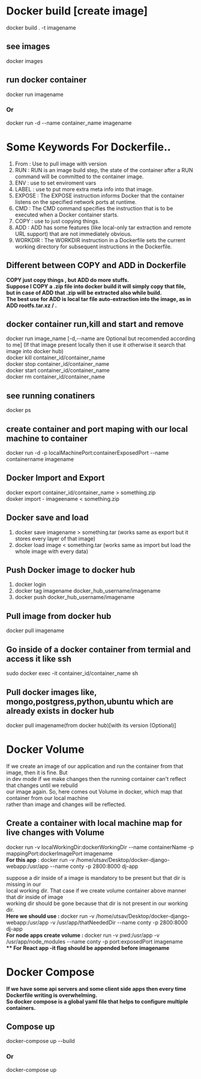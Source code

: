 # Docker build [create image]
docker build . -t imagename

## see images
docker images

## run docker container
docker run imagename
### Or
docker run -d --name container_name imagename

# Some Keywords For Dockerfile..
1. From : Use to pull image with version </br>
2. RUN : RUN is an image build step, the state of the container after a RUN command will be committed to the container image.</br>
3. ENV : use to set enviroment vars</br>
4. LABEL : use to put more extra meta info into that image.<br/>
5. EXPOSE : The EXPOSE instruction informs Docker that the container listens on the specified network ports at runtime. </br>
6. CMD : The CMD command​ specifies the instruction that is to be executed when a Docker container starts. </br>
7. COPY : use to just copying things.</br>
8. ADD :  ADD has some features (like local-only tar extraction and remote URL support) that are not immediately obvious. </br>
9. WORKDIR : The WORKDIR instruction in a Dockerfile sets the current working directory for subsequent instructions in the Dockerfile.</br>


## Different between COPY and ADD in Dockerfile
<b>
COPY just copy things , but ADD do more stuffs.</br>
Suppose I COPY a .zip file into docker build it will simply copy that file, </br>
but in case of ADD that .zip will be extracted also while build.</br>
The best use for ADD is local tar file auto-extraction into the image, as in ADD rootfs.tar.xz / .
</b>

## docker container  run,kill and start and remove
docker run image_name [-d,--name are Optional but recomended according to me] (If that image present locally then it use it otherwise it search that image into docker hub)<br/>
docker kill container_id/container_name <br/>
docker stop container_id/container_name <br/>
docker start container_id/container_name <br/>
docker rm container_id/container_name

## see running conatiners
docker ps

## create container and port maping with our local machine to container
 docker run -d -p localMachinePort:containerExposedPort --name containername  imagename

## Docker Import and Export
docker export container_id/container_name > something.zip <br/>
doxker import - imageename < something.zip

## Docker save and load
1. docker save imagename > something.tar (works same as export but it stores every layer of that image)<br/>
2. docker load image < something.tar (works same as import but load the whole image with every data)

## Push Docker image to docker hub
1. docker login <br/>
2. docker tag imagename docker_hub_username/imagename <br/>
3. docker push docker_hub_username/imagename </br>

## Pull image from docker hub
docker pull imagename

## Go inside of a docker container from termial and access it like ssh
sudo docker exec -it container_id/container_name sh

## Pull docker images like, mongo,postgress,python,ubuntu which are already exists in docker hub
docker pull imagename(from docker hub)[with its version (Optional)]

# Docker Volume 

If we create an image of our application and run the container from that image, then it is fine. But <br/>
in dev mode if we make changes then the running container can't reflect that changes until we rebuild <br/>
our image again. So, here comes out Volume in docker, which map that container from our local machine <br/>
rather than image and changes will be reflected.

## Create a container with local machine map for live changes with Volume
docker run -v localWorkingDir:dockerWorkingDir --name containerName -p mappingPort:dockerImagePort imagename <br/>
<b>For this app</b> : docker run -v /home/utsav/Desktop/docker-django-webapp:/usr/app --name conty  -p 2800:8000 dj-app <br/>

suppose a dir inside of a image is mandatory to be present but that dir is missing in our <br/>
local working dir. That case if we create volume container above manner that dir inside of image <br/>
working dir should be gone because that dir is not present in our working dir. <br/>
<b>Here we should use : </b> docker run -v /home/utsav/Desktop/docker-django-webapp:/usr/app -v /usr/app/thatNeededDir --name conty  -p 2800:8000 dj-app <br/>
<b>For node apps create volume : </b> docker run -v pwd:/usr/app -v /usr/app/node_modules --name conty  -p port:exposedPort imagename <br/>
<b>** For React app -it flag should be appended before imagename</b><br/>

# Docker Compose
<b>
If we have some api servers and some client side apps then every time Dockerfile writing is overwhelming.<br/>
So docker compose is a global yaml file that helps to configure multiple containers. </b>

## Compose up 
docker-compose up --build
### Or
docker-compose up
